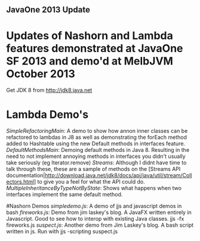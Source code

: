 ## JavaOne 2013 Update

# Updates of Nashorn and Lambda features demonstrated at JavaOne SF 2013 and demo'd at MelbJVM October 2013

Get JDK 8 from http://jdk8.java.net

# Lambda Demo's
_SimpleRefactoringMain_: A demo to show how annon inner classes can be refactored to lambdas in J8 as well as demonstrating the forEach method added to Hashtable using the new Default methods in interfaces feature.
_DefaultMethodsMain_: Demoing default methods in Java 8.  Resulting in the need to not implement annoying methods in interfaces you didn't usually take seriously (eg Iterator.remove)
_Streams_: Although I didnt have time to talk through these, these are a sample of methods on the [Streams API documentation|http://download.java.net/jdk8/docs/api/java/util/stream/Collectors.html] to give you a feel for what the API could do.
_MultipleInheritanceByTypeNotByState_: Shows what happens when two interfaces implement the same default method.

#Nashorn Demos
_simpledemo.js_: A demo of jjs and javascript demos in bash
_fireworks.js_: Demo from jim laskey's blog.  A JavaFX written entirely in Javascript. Good to see how to interop with existing Java classes.  jjs -fx fireworks.js
_suspect.js_: Another demo from Jim Laskey's blog. A bash script written in js. Run with jjs -scripting suspect.js